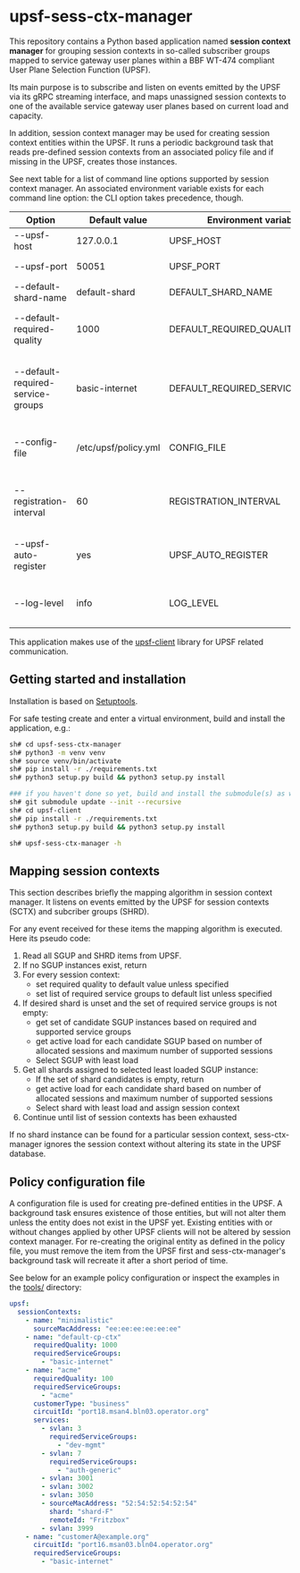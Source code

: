 # upsf-sess-ctx-manager

This repository contains a Python based application named **session
context manager** for grouping session contexts in so-called
subscriber groups mapped to service gateway user planes within a
BBF WT-474 compliant User Plane Selection Function (UPSF).

Its main purpose is to subscribe and listen on events emitted by the
UPSF via its gRPC streaming interface, and maps unassigned session contexts
to one of the available service gateway user planes based on current load
and capacity.

In addition, session context manager may be used for creating session
context entities within the UPSF. It runs a periodic background
task that reads pre-defined session contexts from an associated
policy file and if missing in the UPSF, creates those instances.

See next table for a list of command line options supported by
session context manager. An associated environment variable exists
for each command line option: the CLI option takes precedence,
though.

| Option                            | Default value        | Environment variable            | Description                                                                                      |
|-----------------------------------|----------------------|---------------------------------|--------------------------------------------------------------------------------------------------|
| --upsf-host                       | 127.0.0.1            | UPSF_HOST                       | UPSF server host to connect to                                                                   |
| --upsf-port                       | 50051                | UPSF_PORT                       | UPSF server port to connect to                                                                   |
| --default-shard-name              | default-shard        | DEFAULT_SHARD_NAME              | Default shard name (not in use)                                                                  |
| --default-required-quality        | 1000                 | DEFAULT_REQUIRED_QUALITY        | Default required quality assigned to pre-defined session contexts                                |
| --default-required-service-groups | basic-internet       | DEFAULT_REQUIRED_SERVICE_GROUPS | Default required service groups assigned to pre-defined session contexts, comma separated string |
| --config-file                     | /etc/upsf/policy.yml | CONFIG_FILE                     | Policy configuration file containing pre-defined session contexts                                |
| --registration-interval           | 60                   | REGISTRATION_INTERVAL           | Run periodic background thread every _registration_interval_ seconds.                            |
| --upsf-auto-register              | yes                  | UPSF_AUTO_REGISTER              | Enable periodic background thread for creating pre-defined shards.                               |
| --log-level                       | info                 | LOG_LEVEL                       | Default loglevel, supported options: info, warning, error, critical, debug                       |

This application makes use of the [upsf-client](https://github.com/bisdn/upsf-client)
library for UPSF related communication.

## Getting started and installation

Installation is based on [Setuptools](https://setuptools.pypa.io/en/latest/setuptools.html).

For safe testing create and enter a virtual environment, build and install the
application, e.g.:

```bash
sh# cd upsf-sess-ctx-manager
sh# python3 -m venv venv
sh# source venv/bin/activate
sh# pip install -r ./requirements.txt
sh# python3 setup.py build && python3 setup.py install

### if you haven't done so yet, build and install the submodule(s) as well
sh# git submodule update --init --recursive
sh# cd upsf-client
sh# pip install -r ./requirements.txt
sh# python3 setup.py build && python3 setup.py install

sh# upsf-sess-ctx-manager -h
```

## Mapping session contexts

This section describes briefly the mapping algorithm in session context
manager. It listens on events emitted by the UPSF for session
contexts (SCTX) and subcriber groups (SHRD).

For any event received for these items the mapping algorithm is
executed. Here its pseudo code:

1. Read all SGUP and SHRD items from UPSF.
1. If no SGUP instances exist, return
1. For every session context:
   - set required quality to default value unless specified
   - set list of required service groups to default list unless specified
1. If desired shard is unset and the set of required service groups is not
   empty:
   - get set of candidate SGUP instances based on required and supported
     service groups
   - get active load for each candidate SGUP based on number of allocated sessions
     and maximum number of supported sessions
   - Select SGUP with least load
1. Get all shards assigned to selected least loaded SGUP instance:
   - If the set of shard candidates is empty, return
   - get active load for each candidate shard based on number of allocated
     sessions and maximum number of supported sessions
   - Select shard with least load and assign session context
1. Continue until list of session contexts has been exhausted

If no shard instance can be found for a particular session context,
sess-ctx-manager ignores the session context without altering its
state in the UPSF database.

## Policy configuration file

A configuration file is used for creating pre-defined entities in
the UPSF. A background task ensures existence of those entities,
but will not alter them unless the entity does not exist in the
UPSF yet. Existing entities with or without changes applied by other
UPSF clients will not be altered by session context manager. For re-creating
the original entity as defined in the policy file, you must remove
the item from the UPSF first and sess-ctx-manager's background task will
recreate it after a short period of time.

See below for an example policy configuration or inspect the examples
in the [tools/](./tools/policy.yml) directory:

```yaml
upsf:
  sessionContexts:
    - name: "minimalistic"
      sourceMacAddress: "ee:ee:ee:ee:ee:ee"
    - name: "default-cp-ctx"
      requiredQuality: 1000
      requiredServiceGroups:
        - "basic-internet"
    - name: "acme"
      requiredQuality: 100
      requiredServiceGroups:
        - "acme"
      customerType: "business"
      circuitId: "port18.msan4.bln03.operator.org"
      services:
        - svlan: 3
          requiredServiceGroups:
            - "dev-mgmt"
        - svlan: 7
          requiredServiceGroups:
            - "auth-generic"
        - svlan: 3001
        - svlan: 3002
        - svlan: 3050
        - sourceMacAddress: "52:54:52:54:52:54"
          shard: "shard-F"
          remoteId: "Fritzbox"
        - svlan: 3999
    - name: "customerA@example.org"
      circuitId: "port16.msan03.bln04.operator.org"
      requiredServiceGroups:
        - "basic-internet"
```
